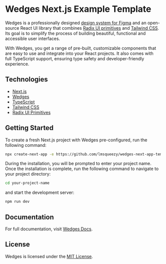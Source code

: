 # Wedges Next.js Example Template

Wedges is a professionally designed <a href="https://lemonsqueezy.com/wedges/figma/">design system for Figma</a> and an open-source React UI library that combines <a href="https://www.radix-ui.com/primitives" target="_blank" rel="noopener noreferrer">Radix UI primitives</a> and <a href="https://tailwindcss.com/" target="_blank" rel="noopener noreferrer">Tailwind CSS</a>. Its goal is to simplify the process of building beautiful, functional and accessible user interfaces.

With Wedges, you get a range of pre-built, customizable components that are easy to use and integrate into your React projects. It also comes with full TypeScript support, ensuring type safety and developer-friendly experience.

## Technologies

- <a href="https://nextjs.org/" target="_blank" rel="noopener noreferrer">Next.js</a>
- <a href="https://lemonsqueezy.com/wedges/" target="_blank" rel="noopener noreferrer">Wedges</a>
- <a href="https://www.typescriptlang.org/" target="_blank" rel="noopener noreferrer">TypeScript</a>
- <a href="https://tailwindcss.com/" target="_blank" rel="noopener noreferrer">Tailwind CSS</a>
- <a href="https://www.radix-ui.com/primitives" target="_blank" rel="noopener noreferrer">Radix UI Primitives</a>

## Getting Started

To create a fresh Next.js project with Wedges pre-configured, run the following command:

```bash
npx create-next-app -e https://github.com/lmsqueezy/wedges-next-app-template
```

During the installation, you will be prompted to enter your project name. Once the installation is complete, run the following command to navigate to your project directory:

```bash
cd your-project-name
```

and start the development server:

```bash
npm run dev
```

## Documentation

For full documentation, visit <a href="https://lemonsqueezy.com/wedges/docs/" target="_blank" rel="noopener noreferrer">Wedges Docs</a>.

## License

Wedges is licensed under the <a href="https://github.com/lmsqueezy/wedges/LICENSE" target="_blank" rel="noreferrer noopener">MIT License</a>.
